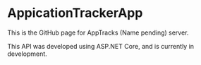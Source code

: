 # AppicationTrackerApp
 
This is the GitHub page for AppTracks (Name pending) server.

This API was developed using ASP.NET Core, and is currently in development.
